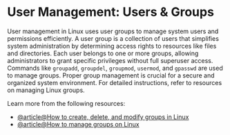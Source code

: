 # User Management: Users & Groups

User management in Linux uses user groups to manage system users and permissions efficiently. A user group is a collection of users that simplifies system administration by determining access rights to resources like files and directories. Each user belongs to one or more groups, allowing administrators to grant specific privileges without full superuser access. Commands like `groupadd`, `groupdel`, `groupmod`, `usermod`, and `gpasswd` are used to manage groups. Proper group management is crucial for a secure and organized system environment. For detailed instructions, refer to resources on managing Linux groups.

Learn more from the following resources:

- [@article@How to create, delete, and modify groups in Linux](https://www.redhat.com/sysadmin/linux-groups)
- [@article@How to manage groups on Linux](https://linuxconfig.org/how-to-manage-groups-on-linux)